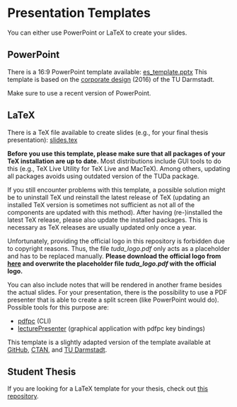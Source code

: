 # Presentation Templates

You can either use PowerPoint or LaTeX to create your slides.


## PowerPoint

There is a 16:9 PowerPoint template available: [es_template.pptx](es_template.pptx)
This template is based on the [corporate design](https://www.intern.tu-darmstadt.de/arbeitsmittel/corporate_design_vorlagen/index.de.jsp) (2016) of the TU Darmstadt.

Make sure to use a recent version of PowerPoint.


## LaTeX

There is a TeX file available to create slides (e.g., for your final thesis presentation):
[slides.tex](./slides.tex)

**Before you use this template, please make sure that all packages of your TeX installation are up to date.** Most distributions include GUI tools to do this (e.g., TeX Live Utility for TeX Live and MacTeX). Among others, updating all packages avoids using outdated version of the TUDa package.

If you still encounter problems with this template, a possible solution might be to uninstall TeX und reinstall the latest release of TeX (updating an installed TeX version is sometimes not sufficient as not all of the components are updated with this method). After having (re-)installed the latest TeX release, please also update the installed packages. This is necessary as TeX releases are usually updated only once a year.

Unfortunately, providing the official logo in this repository is forbidden due to copyright reasons.
Thus, the file *tuda_logo.pdf* only acts as a placeholder and has to be replaced manually.
**Please download the official logo from [here](https://download.hrz.tu-darmstadt.de/protected/CE/TUDa_LaTeX/tuda_logo.pdf) and overwrite the placeholder file *tuda_logo.pdf* with the official logo.**

You can also include notes that will be rendered in another frame besides the actual slides.
For your presentation, there is the possibility to use a PDF presenter that is able to create a split screen (like PowerPoint would do).
Possible tools for this purpose are:
- [pdfpc](https://pdfpc.github.io/) (CLI)
- [lecturePresenter](https://www.lecturestudio.org) (graphical application with pdfpc key bindings)

This template is a slightly adapted version of the template available at [GitHub](https://github.com/tudace/tuda_latex_templates), [CTAN](https://www.ctan.org/pkg/tuda-ci), and [TU Darmstadt](https://www.ce.tu-darmstadt.de/ce/latex_tuda/index.de.jsp).


## Student Thesis

If you are looking for a LaTeX template for your thesis, check out [this repository](https://github.com/Echtzeitsysteme/Thesis_FG_ES).

